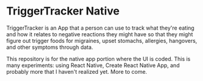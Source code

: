 # TriggerTracker Native

TriggerTracker is an App that a person can use to track what they're eating and how it relates to negative reactions they might have so that they might figure out trigger foods for migraines, upset stomachs, allergies, hangovers, and other symptoms through data.

This repository is for the native app portion where the UI is coded. This is many experiments: using React Native, Create React Native App, and probably more that I haven't realized yet.  More to come.
